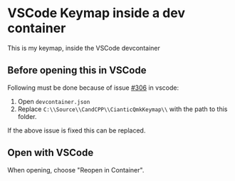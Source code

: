 # VSCode Keymap inside a dev container

This is my keymap, inside the VSCode devcontainer

## Before opening this in VSCode

Following must be done because of issue [#306](https://github.com/microsoft/vscode-remote-release/issues/306) in vscode:

1.  Open `devcontainer.json`
2.  Replace `C:\\Source\\CandCPP\\CianticQmkKeymap\\` with the path to this folder.

If the above issue is fixed this can be replaced. 

## Open with VSCode

When opening, choose "Reopen in Container".